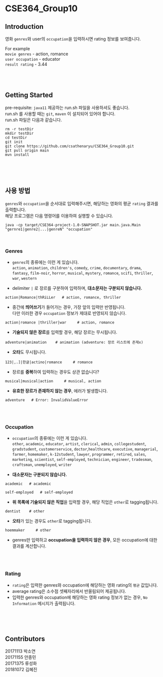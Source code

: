 # CSE364_Group10
## Introduction
영화 `genres`와 user의 `occupation`을 입력하시면 rating 정보를 보여줍니다.  

For example  
`movie genres` - action, romance  
`user occupation` - educator  
`result rating` - 3.44  
<br>
<br>
<br>

## Getting Started
pre-requisite: `java11`
제공하는 run.sh 파일을 사용하셔도 좋습니다.  
run.sh 를 사용할 때는 `git`, `maven` 이 설치되어 있어야 합니다.  
run.sh 파일은 다음과 같습니다.  
```
rm -r testDir
mkdir testDir
cd testDir
git init
git clone https://github.com/csathenaryu/CSE364_Group10.git
git pull origin main
mvn install
```  
<br>
<br>
<br>

## 사용 방법
`genres`와 `occupation`을 순서대로 입력해주시면, 해당하는 영화의 평균 `rating` 결과를 출력합니다.  
해당 프로그램은 다음 명령어를 이용하여 실행할 수 있습니다.  
```
java -cp target/CSE364-project-1.0-SNAPSHOT.jar main.java.Main "gernre1|genre2|...|genreN" "occupation"
```  
<br>

### Genres  
- `genres`의 종류에는 이런 게 있습니다.  
`action`, `animation`, `children's`, `comedy`, `crime`,  `documentary`, `drama`, `fantasy`, `film-noir`, `horror`,  `musical`, `mystery`, `romance`, `scifi`, `thriller`, `war`, `western`  

- delimiter `|` 로 장르를 구분하여 입력하며, **대소문자는 구분되지 않습니다.**  
```
action|Romance|thRiLLer   # action, romance, thriller
```

- 중간에 **띄어쓰기**가 들어가는 경우, 가장 앞의 입력만 반영됩니다.  
다만 이러한 경우 `occupation` 정보가 제대로 반영되지 않습니다.  
```
action|romance |thriller|war     # action, romance
```

- **기술되지 않은 장르**를 입력할 경우, 해당 장르는 무시됩니다.  
```
adventure|animation    # animation (adventure: 장르 리스트에 존재x)
```

- **오타**도 무시됩니다.
```
123|,.]|한글|actino|romance     # romance
```

- 장르를 **중복**하여 입력하는 경우도 상관 없습니다?  
```
musical|musical|action     # musical, action
```

- **유효한 장르가 존재하지 않는 경우**, 에러가 발생합니다.
```
adventure   # Error: InvalidValueError
```
<br>
<br>

### Occupation  
- `occupation`의 종류에는 이런 게 있습니다.  
`other`, `academic`, `educator`, `artist`, `clerical`, `admin`, `collegestudent`, `gradstudent`, `customerservice`, `doctor`,`healthcare`, `executive`, `managerial`, `farmer`, `homemaker`, `k-12student`, `lawyer`, `programmer`, `retired`, `sales`, `marketing`, `scientist`, `self-employed`, `technician`, `engineer`, `tradesman`, `craftsman`, `unemployed`, `writer`  

- **대소문자는 구분되지 않습니다.**  
```
academic   # academic
```
```
self-employed   # self-employed
```

- **위 목록에 기술되지 않은 직업**을 입력할 경우, 해당 직업은 `other`로 tagging됩니다.    
```
dentist    # other
```

- **오타**가 있는 경우도 `other`로 tagging됩니다.  
```
hoemmaker     # other
```

- genres만 입력하고 **occupation을 입력하지 않은 경우**, 모든 occupation에 대한 결과를 계산합니다.  
<br>
<br>

### Rating
- `rating`은 입력한 genres와 occupation에 해당하는 영화 rating의 `평균` 값입니다.  
- average rating은 소수점 셋째자리에서 반올림되어 제공됩니다.    
- 입력한 genres와 occupation에 해당하는 영화 rating 정보가 없는 경우, `No Information` 메시지가 출력됩니다.  
<br>
<br>
<br>

## Contributors
20171113 박소연  
20171155 안종민  
20171375 류성화  
20181072 김혜진
<br>
<br>
<br>

